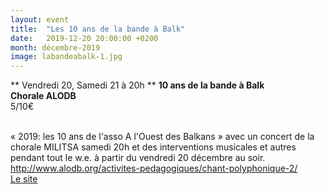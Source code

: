 ```yaml
---
layout: event
title:  "Les 10 ans de la bande à Balk"
date:   2019-12-20 20:00:00 +0200
month: décembre-2019
image: labandeabalk-1.jpg
---
```


**
Vendredi 20, Samedi 21 à 20h  ** <b>10 ans de la bande à Balk</b><b><br /> </b><b>Chorale ALODB</b><b><br /> </b>5/10€<b></b>



<b><br /> </b>« 2019: les 10 ans de l'asso A l'Ouest des Balkans » avec un concert de la chorale MILITSA samedi 20h et des interventions musicales et autres pendant tout le w.e. à partir du vendredi 20 décembre au soir.<b><br /> </b><a href="http://www.alodb.org/activites-pedagogiques/chant-polyphonique-2/">http://www.alodb.org/activites-pedagogiques/chant-polyphonique-2/<br /> </a><a href="https://www.labandeabalk.fr/">Le site</a><br /> 